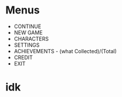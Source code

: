 # Menus

- CONTINUE
- NEW GAME
- CHARACTERS
- SETTINGS
- ACHIEVEMENTS      -     (what Collected)/(Total)
- CREDIT
- EXIT

# idk
